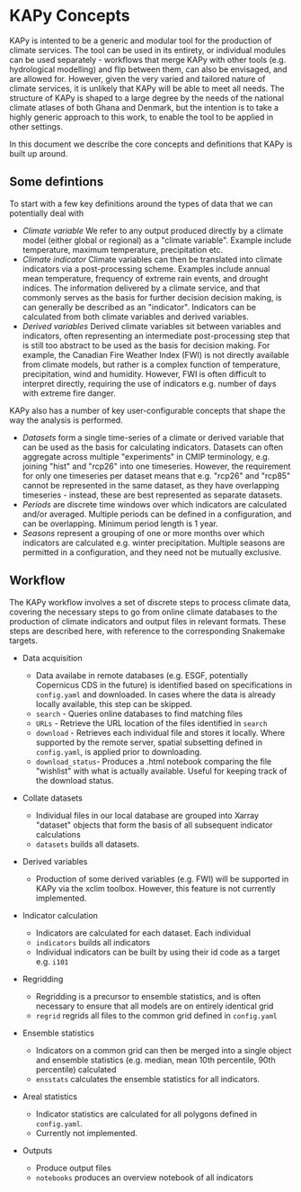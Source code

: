 # KAPy Concepts

KAPy is intented to be a generic and modular tool for the production of climate services. The tool can be used in its entirety, or individual modules can be used separately - workflows that merge KAPy with other tools (e.g. hydrological modelling) and flip between them, can also be envisaged, and are allowed for. However, given the very varied and tailored nature of climate services, it is unlikely that KAPy will be able to meet all needs. The structure of KAPy is shaped to a large degree by the needs of the national climate atlases of both Ghana and Denmark, but the intention is to take a highly generic approach to this work, to enable the tool to be applied in other settings.

In this document we describe the core concepts and definitions that KAPy is built up around.

## Some defintions

To start with a few key definitions around the types of data that we can potentially deal with
* *Climate variable* We refer to any output produced directly by a climate model (either global or regional) as a "climate variable". Example include temperature, maximum temperature, precipitation etc.
* *Climate indicator* Climate variables can then be translated into climate indicators via a post-processing scheme. Examples include annual mean temperature, frequency of extreme rain events, and drought indices. The information delivered by a climate service, and that commonly serves as the basis for further decision decision making, is can generally be described as an "indicator". Indicators can be calculated from both climate variables and derived variables.
* *Derived variables* Derived climate variables sit between variables and indicators, often representing an intermediate post-processing step that is still too abstract to be used as the basis for decision making. For example, the Canadian Fire Weather Index (FWI) is not directly available from climate models, but rather is a complex function of temperature, precipitation, wind and humidity. However, FWI is often difficult to interpret directly, requiring the use of indicators e.g. number of days with extreme fire danger. 

KAPy also has a number of key user-configurable concepts that shape the way the analysis is performed.
* *Datasets* form a single time-series of a climate or derived variable that can be used as the basis for calculating indicators. Datasets can often aggregate across multiple "experiments" in CMIP terminology, e.g. joining "hist" and "rcp26" into one timeseries. However, the requirement for only one timeseries per dataset means that e.g. "rcp26" and "rcp85" cannot be represented in the same dataset, as they have overlapping timeseries - instead, these are best represented as separate datasets.
* *Periods* are discrete time windows over which indicators are calculated and/or averaged. Multiple periods can be defined in a configuration, and can be overlapping. Minimum period length is 1 year.
* *Seasons* represent a grouping of one or more months over which indicators are calculated e.g. winter precipitation. Multiple seasons are permitted in a configuration, and they need not be mutually exclusive.


## Workflow

The KAPy workflow involves a set of discrete steps to process climate data, covering the necessary steps to go from online climate databases to the production of climate indicators and output files in relevant formats. These steps are described here, with reference to the corresponding Snakemake targets. 

* Data acquisition
  * Data availabe in remote databases (e.g. ESGF, potentially Copernicus CDS in the future) is identified based on specifications in `config.yaml` and downloaded. In cases where the data is already locally available, this step can be skipped.
  * `search` -  Queries online databases to find matching files
  * `URLs` - Retrieve the URL location of the files identified in `search`
  * `download` - Retrieves each individual file and stores it locally. Where supported by the remote server, spatial subsetting defined in `config.yaml`, is applied prior to downloading.
  * `download_status`- Produces a .html notebook comparing the file "wishlist" with what is actually available. Useful for keeping track of the download status.

* Collate datasets
  * Individual files in our local database are grouped into Xarray "dataset" objects that form the basis of all subsequent indicator calculations
  * `datasets` builds all datasets.

* Derived variables
  * Production of some derived variables (e.g. FWI) will be  supported in KAPy via the xclim toolbox. However, this feature is not currently implemented. 

* Indicator calculation
  * Indicators are calculated for each dataset. Each individual 
  * `indicators` builds all indicators
  * Individual indicators can be built by using their id code as a target e.g. `i101`

* Regridding
  * Regridding is a precursor to ensemble statistics, and is often necessary to ensure that all models are on entirely identical grid
  * `regrid` regrids all files to the common grid defined in `config.yaml`

* Ensemble statistics
  * Indicators on a common grid can then be merged into a single object and ensemble statistics (e.g. median, mean 10th percentile, 90th percentile) calculated
  * `ensstats` calculates the ensemble statistics for all indicators.

* Areal statistics
  * Indicator statistics are calculated for all polygons defined in `config.yaml`. 
  * Currently not implemented.

* Outputs
  * Produce output files
  * `notebooks` produces an overview notebook of all indicators

